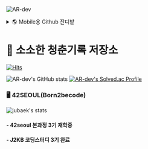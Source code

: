 ![AR-dev](https://user-images.githubusercontent.com/57913034/136562624-ec2741e8-83a3-4902-9a53-1d49d75315d3.png)
<details>
<summary>🌎 Mobile용 Github 잔디밭</summary> 
<div markdown="1"> 

![AR-dev's Contribution](https://ghchart.rshah.org/219138/bjy0730) 

</div> 
</details>


# 🧭 소소한 청춘기록 저장소
[![Hits](https://hits.seeyoufarm.com/api/count/incr/badge.svg?url=https%3A%2F%2Fgithub.com%2Fbjy0730%2Fhit-counter&count_bg=%2379C83D&title_bg=%23555555&icon=react.svg&icon_color=%23E7E7E7&title=hits&edge_flat=false)](https://github.com/bjy0730)

![AR-dev's GitHub stats](https://github-readme-stats.vercel.app/api?username=bjy0730&theme=tokyonight&show_icons=true&count_private=true)
[![AR-dev's Solved.ac Profile](http://mazassumnida.wtf/api/v2/generate_badge?boj=bjy0730)](https://solved.ac/bjy0730/)



### 🖥 42SEOUL(Born2becode)
![jubaek's stats](https://badge42.herokuapp.com/api/stats/jubaek)

#### - 42seoul 본과정 3기 재학중
#### - J2KB 코딩스터디 3기 완료




